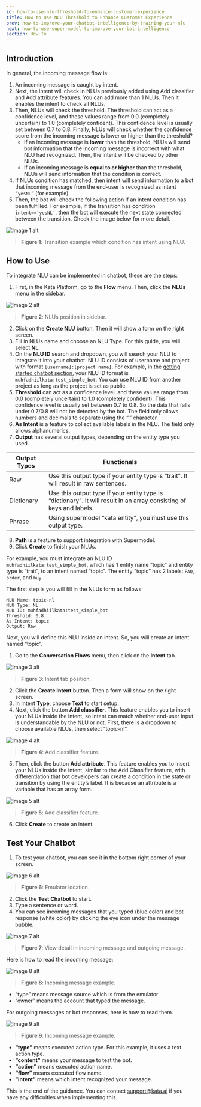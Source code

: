 ```yaml
---
id: how-to-use-nlu-threshold-to-enhance-customer-experience
title: How to Use NLU Threshold to Enhance Customer Experience
prev: how-to-improve-your-chatbot-intelligence-by-training-your-nlu
next: how-to-use-super-model-to-improve-your-bot-intelligence
section: How To
---
```


## Introduction

In general, the incoming message flow is:

1. An incoming message is caught by intent.
2. Next, the intent will check in NLUs previously added using Add classifier and Add attribute features. You can add more than 1 NLUs. Then it enables the intent to check all NLUs.
3. Then, NLUs will check the threshold. The threshold can act as a confidence level, and these values range from 0.0 (completely uncertain) to 1.0 (completely confident). This confidence level is usually set between 0.7 to 0.8. Finally, NLUs will check whether the confidence score from the incoming message is lower or higher than the threshold?
    - If an incoming message is **lower** than the threshold, NLUs will send bot information that the incoming message is incorrect with what NLU had recognized. Then, the intent will be checked by other NLUs.
    - If an incoming message is **equal to or higher** than the threshold, NLUs will send information that the condition is correct.
4. If NLUs condition has matched, then intent will send information to a bot that incoming message from the end-user is recognized as intent `“yesNL”` (for example).
5. Then, the bot will check the following action if an intent condition has been fulfilled. For example, if the transition has condition `intent==‘yesNL’`, then the bot will execute the next state connected between the transition. Check the image below for more detail.

![Image 1 alt](/assets/images/products/kata-platform/how-to/how-to-use-nlu-threshold-to-enhance-customer-experience/image1.png)

> **Figure 1**: Transition example which condition has intent using NLU.

## How to Use

To integrate NLU can be implemented in chatbot, these are the steps:

1. First, in the Kata Platform, go to the **Flow** menu. Then, click the **NLUs** menu in the sidebar.

![Image 2 alt](/assets/images/products/kata-platform/how-to/how-to-use-nlu-threshold-to-enhance-customer-experience/image2.png)

> **Figure 2**: NLUs position in sidebar.

2. Click on the **Create NLU** button. Then it will show a form on the right screen.
3. Fill in NLUs name and choose an NLU Type. For this guide, you will select **NL**.
4. On the **NLU ID** search and dropdown, you will search your NLU to integrate it into your chatbot. NLU ID consists of username and project with format `[username]:[project name]`. For example, in the [getting started chatbot section](/kata-platform/documentation-content/start-your-first-chatbot), your NLU ID format is `muhfadhiilkata:test_simple_bot`. You can use NLU ID from another project as long as the project is set as public.
5. **Threshold** can act as a confidence level, and these values range from 0.0 (completely uncertain) to 1.0 (completely confident). This confidence level is usually set between 0.7 to 0.8. So the data that falls under 0.7/0.8 will not be detected by the bot. The field only allows numbers and decimals to separate using the “.” character.
6. **As Intent** is a feature to collect available labels in the NLU. The field only allows alphanumerics.
7. **Output** has several output types, depending on the entity type you used.

| Output Types | Functionals                                                                                                         |
| ------------ | ------------------------------------------------------------------------------------------------------------------- |
| Raw          | Use this output type if your entity type is “trait”. It will result in raw sentences.                               |
| Dictionary   | Use this output type if your entity type is “dictionary”. It will result in an array consisting of keys and labels. |
| Phrase       | Using supermodel “kata entity”, you must use this output type.                                                      |

8. **Path** is a feature to support integration with Supermodel.
9. Click **Create** to finish your NLUs.

For example, you must integrate an NLU ID `muhfadhiilkata:test_simple_bot`, which has 1 entity name “topic” and entity type is “trait”, to an intent named “topic”. The entity “topic” has 2 labels: `FAQ`, `order`, and `buy`.

The first step is you will fill in the NLUs form as follows:

```
NLU Name: topic-nl
NLU Type: NL
NLU ID: muhfadhiilkata:test_simple_bot
Threshold: 0.8
As Intent: topic
Output: Raw
```

Next, you will define this NLU inside an intent. So, you will create an intent named “topic”.

1. Go to the **Conversation Flows** menu, then click on the **Intent** tab.

![Image 3 alt](/assets/images/products/kata-platform/how-to/how-to-use-nlu-threshold-to-enhance-customer-experience/image3.png)

> **Figure 3**: Intent tab position.

2. Click the **Create Intent** button. Then a form will show on the right screen.
3. In Intent **Type**, choose **Text** to start setup.
4. Next, click the button **Add classifier**. This feature enables you to insert your NLUs inside the intent, so intent can match whether end-user input is understandable by the NLU or not. First, there is a dropdown to choose available NLUs, then select “topic-nl”.

![Image 4 alt](/assets/images/products/kata-platform/how-to/how-to-use-nlu-threshold-to-enhance-customer-experience/image4.png)

> **Figure 4**: Add classifier feature.

5. Then, click the button **Add attribute**. This feature enables you to insert your NLUs inside the intent, similar to the Add Classifier feature, with differentiation that bot developers can create a condition in the state or transition by using the entity’s label. It is because an attribute is a variable that has an array form.

![Image 5 alt](/assets/images/products/kata-platform/how-to/how-to-use-nlu-threshold-to-enhance-customer-experience/image5.png)

> **Figure 5**: Add classifier feature.

6. Click **Create** to create an intent.

## Test Your Chatbot

1. To test your chatbot, you can see it in the bottom right corner of your screen.

![Image 6 alt](/assets/images/products/kata-platform/how-to/how-to-use-nlu-threshold-to-enhance-customer-experience/image6.png)

> **Figure 6**: Emulator location.

2. Click the **Test Chatbot** to start.
3. Type a sentence or word.
4. You can see incoming messages that you typed (blue color) and bot response (white color) by clicking the eye icon under the message bubble.

![Image 7 alt](/assets/images/products/kata-platform/how-to/how-to-use-nlu-threshold-to-enhance-customer-experience/image7.png)

> **Figure 7**: View detail in incoming message and outgoing message.

Here is how to read the incoming message:

![Image 8 alt](/assets/images/products/kata-platform/how-to/how-to-use-nlu-threshold-to-enhance-customer-experience/image8.png)

> **Figure 8**: Incoming message example.

-   “type” means message source which is from the emulator
-   “owner” means the account that typed the message.

For outgoing messages or bot responses, here is how to read them.

![Image 9 alt](/assets/images/products/kata-platform/how-to/how-to-use-nlu-threshold-to-enhance-customer-experience/image9.png)

> **Figure 9**: Incoming message example.

-   **“type”** means executed action type. For this example, it uses a text action type.
-   **“content”** means your message to test the bot.
-   **“action”** means executed action name.
-   **“flow”** means executed flow name.
-   **“intent”** means which intent recognized your message.

This is the end of the guidance. You can contact <a href="mailto:support@kata.ai">support@kata.ai</a> if you have any difficulties when implementing this.
